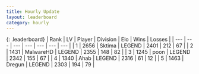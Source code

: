 ```yaml
---
title: Hourly Update
layout: leaderboard
category: hourly
---
```


{: .leaderboard}
| Rank | LV | Player | Division | Elo | Wins | Losses |
| --- | --- | --- | --- | --- | --- | --- |
| <span data-change="0">1</span> | 2656 | <span title="ID: 353063">Sktima</span> | LEGEND | <span data-change="0">2401</span> | <span data-change="0">212</span> | <span data-change="0">67</span> |
| <span data-change="0">2</span> | 1431 | <span title="ID: 261794">MalwareHD</span> | LEGEND | <span data-change="0">2355</span> | <span data-change="0">148</span> | <span data-change="0">82</span> |
| <span data-change="0">3</span> | 1245 | <span title="ID: 540690">poon</span> | LEGEND | <span data-change="-4">2342</span> | <span data-change="3">155</span> | <span data-change="1">67</span> |
| <span data-change="0">4</span> | 1340 | <span title="ID: 402846">Ahab</span> | LEGEND | <span data-change="0">2316</span> | <span data-change="0">61</span> | <span data-change="0">12</span> |
| <span data-change="0">5</span> | 1463 | <span title="ID: 337810">Dregun</span> | LEGEND | <span data-change="0">2303</span> | <span data-change="0">194</span> | <span data-change="0">79</span> |